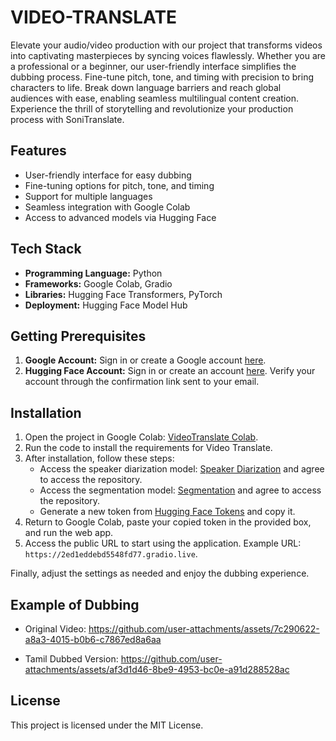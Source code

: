 # VIDEO-TRANSLATE

Elevate your audio/video production with our project that transforms videos into captivating masterpieces by syncing voices flawlessly. Whether you are a professional or a beginner, our user-friendly interface simplifies the dubbing process. Fine-tune pitch, tone, and timing with precision to bring characters to life. Break down language barriers and reach global audiences with ease, enabling seamless multilingual content creation. Experience the thrill of storytelling and revolutionize your production process with SoniTranslate.

## Features

- User-friendly interface for easy dubbing
- Fine-tuning options for pitch, tone, and timing
- Support for multiple languages
- Seamless integration with Google Colab
- Access to advanced models via Hugging Face

## Tech Stack

- **Programming Language:** Python
- **Frameworks:** Google Colab, Gradio
- **Libraries:** Hugging Face Transformers, PyTorch
- **Deployment:** Hugging Face Model Hub

## Getting Prerequisites

1. **Google Account:** Sign in or create a Google account [here](https://www.google.com/gmail/about/).
2. **Hugging Face Account:** Sign in or create an account [here](https://huggingface.co/). Verify your account through the confirmation link sent to your email.

## Installation

1. Open the project in Google Colab: [VideoTranslate Colab](https://colab.research.google.com/drive/1Fw2Hc_cKbWJ-jpM4xjlNDcj9d4lEVLyu?usp=sharing).
2. Run the code to install the requirements for Video Translate.
3. After installation, follow these steps:
   - Access the speaker diarization model: [Speaker Diarization](https://huggingface.co/pyannote/speaker-diarization) and agree to access the repository.
   - Access the segmentation model: [Segmentation](https://huggingface.co/pyannote/segmentation) and agree to access the repository.
   - Generate a new token from [Hugging Face Tokens](https://huggingface.co/settings/tokens) and copy it.
4. Return to Google Colab, paste your copied token in the provided box, and run the web app.
5. Access the public URL to start using the application. Example URL: `https://2ed1eddebd5548fd77.gradio.live`.

Finally, adjust the settings as needed and enjoy the dubbing experience.


## Example of Dubbing

- Original Video: 
https://github.com/user-attachments/assets/7c290622-a8a3-4015-b0b6-c7867ed8a6aa

- Tamil Dubbed Version: 
https://github.com/user-attachments/assets/af3d1d46-8be9-4953-bc0e-a91d288528ac


## License

This project is licensed under the MIT License.
